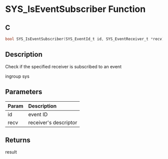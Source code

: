 # SYS_IsEventSubscriber Function

## C

```c
bool SYS_IsEventSubscriber(SYS_EventId_t id, SYS_EventReceiver_t *recv);
```

## Description

 Check if the specified receiver is subscribed to an event

ingroup sys

## Parameters

| Param | Description |
|:----- |:----------- |
| id | event ID |
| recv | receiver's descriptor  

## Returns

 result 

